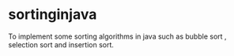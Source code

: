 # sortinginjava
To implement some sorting algorithms in java such as bubble sort , selection sort  and insertion sort.
